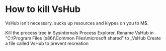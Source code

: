 # How to kill VsHub

VsHub isn't necessary, sucks up resources and klypes on you to M$.

Kill the process tree in Sysinternals Process Explorer.
Rename VsHub in "C:\Program Files (x86)\Common Files\microsoft shared" to _VsHub
Create a file called VsHub to prevent recreation
